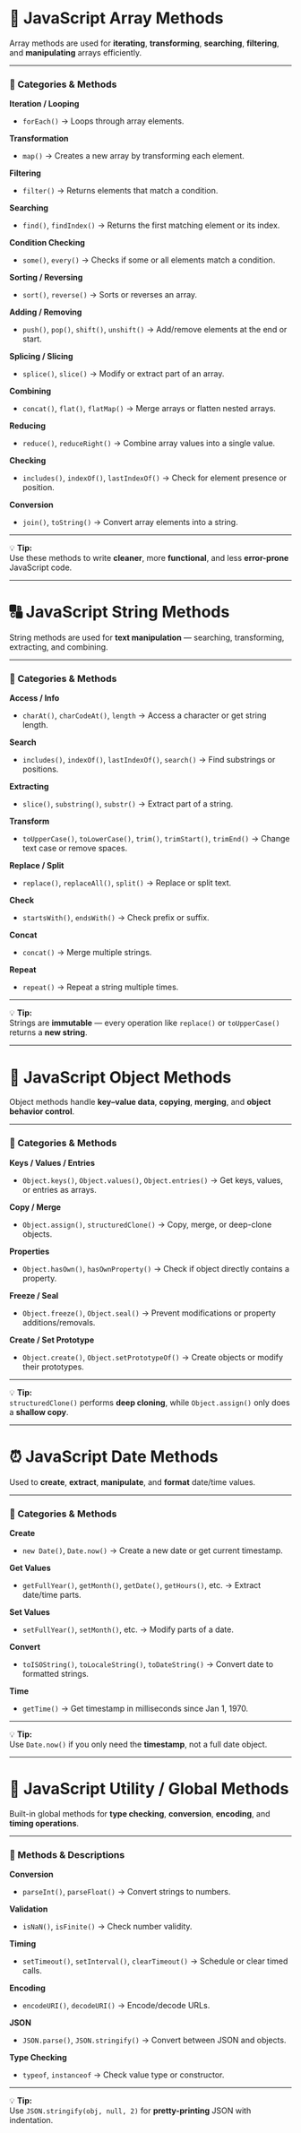 # 🧩 **JavaScript Array Methods**

Array methods are used for **iterating**, **transforming**, **searching**, **filtering**, and **manipulating** arrays efficiently.

---

### 📘 Categories & Methods

**Iteration / Looping**
- `forEach()` → Loops through array elements.

**Transformation**
- `map()` → Creates a new array by transforming each element.

**Filtering**
- `filter()` → Returns elements that match a condition.

**Searching**
- `find()`, `findIndex()` → Returns the first matching element or its index.

**Condition Checking**
- `some()`, `every()` → Checks if some or all elements match a condition.

**Sorting / Reversing**
- `sort()`, `reverse()` → Sorts or reverses an array.

**Adding / Removing**
- `push()`, `pop()`, `shift()`, `unshift()` → Add/remove elements at the end or start.

**Splicing / Slicing**
- `splice()`, `slice()` → Modify or extract part of an array.

**Combining**
- `concat()`, `flat()`, `flatMap()` → Merge arrays or flatten nested arrays.

**Reducing**
- `reduce()`, `reduceRight()` → Combine array values into a single value.

**Checking**
- `includes()`, `indexOf()`, `lastIndexOf()` → Check for element presence or position.

**Conversion**
- `join()`, `toString()` → Convert array elements into a string.

---

💡 **Tip:**  
Use these methods to write **cleaner**, more **functional**, and less **error-prone** JavaScript code.

---

# 🔠 **JavaScript String Methods**

String methods are used for **text manipulation** — searching, transforming, extracting, and combining.

---

### 📘 Categories & Methods

**Access / Info**
- `charAt()`, `charCodeAt()`, `length` → Access a character or get string length.

**Search**
- `includes()`, `indexOf()`, `lastIndexOf()`, `search()` → Find substrings or positions.

**Extracting**
- `slice()`, `substring()`, `substr()` → Extract part of a string.

**Transform**
- `toUpperCase()`, `toLowerCase()`, `trim()`, `trimStart()`, `trimEnd()` → Change text case or remove spaces.

**Replace / Split**
- `replace()`, `replaceAll()`, `split()` → Replace or split text.

**Check**
- `startsWith()`, `endsWith()` → Check prefix or suffix.

**Concat**
- `concat()` → Merge multiple strings.

**Repeat**
- `repeat()` → Repeat a string multiple times.

---

💡 **Tip:**  
Strings are **immutable** — every operation like `replace()` or `toUpperCase()` returns a **new string**.

---

# 🧱 **JavaScript Object Methods**

Object methods handle **key–value data**, **copying**, **merging**, and **object behavior control**.

---

### 📘 Categories & Methods

**Keys / Values / Entries**
- `Object.keys()`, `Object.values()`, `Object.entries()` → Get keys, values, or entries as arrays.

**Copy / Merge**
- `Object.assign()`, `structuredClone()` → Copy, merge, or deep-clone objects.

**Properties**
- `Object.hasOwn()`, `hasOwnProperty()` → Check if object directly contains a property.

**Freeze / Seal**
- `Object.freeze()`, `Object.seal()` → Prevent modifications or property additions/removals.

**Create / Set Prototype**
- `Object.create()`, `Object.setPrototypeOf()` → Create objects or modify their prototypes.

---

💡 **Tip:**  
`structuredClone()` performs **deep cloning**, while `Object.assign()` only does a **shallow copy**.

---

# ⏰ **JavaScript Date Methods**

Used to **create**, **extract**, **manipulate**, and **format** date/time values.

---

### 📘 Categories & Methods

**Create**
- `new Date()`, `Date.now()` → Create a new date or get current timestamp.

**Get Values**
- `getFullYear()`, `getMonth()`, `getDate()`, `getHours()`, etc. → Extract date/time parts.

**Set Values**
- `setFullYear()`, `setMonth()`, etc. → Modify parts of a date.

**Convert**
- `toISOString()`, `toLocaleString()`, `toDateString()` → Convert date to formatted strings.

**Time**
- `getTime()` → Get timestamp in milliseconds since Jan 1, 1970.

---

💡 **Tip:**  
Use `Date.now()` if you only need the **timestamp**, not a full date object.

---

# 🧮 **JavaScript Utility / Global Methods**

Built-in global methods for **type checking**, **conversion**, **encoding**, and **timing operations**.

---

### 📘 Methods & Descriptions

**Conversion**
- `parseInt()`, `parseFloat()` → Convert strings to numbers.

**Validation**
- `isNaN()`, `isFinite()` → Check number validity.

**Timing**
- `setTimeout()`, `setInterval()`, `clearTimeout()` → Schedule or clear timed calls.

**Encoding**
- `encodeURI()`, `decodeURI()` → Encode/decode URLs.

**JSON**
- `JSON.parse()`, `JSON.stringify()` → Convert between JSON and objects.

**Type Checking**
- `typeof`, `instanceof` → Check value type or constructor.

---

💡 **Tip:**  
Use `JSON.stringify(obj, null, 2)` for **pretty-printing** JSON with indentation.
